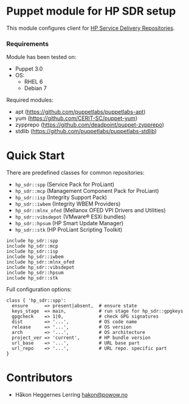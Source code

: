 # Puppet module for HP SDR setup

This module configures client for
[HP Service Delivery Repositories](http://downloads.linux.hp.com/SDR/index.html).

### Requirements

Module has been tested on:

* Puppet 3.0
* OS:
  * RHEL 6
  * Debian 7

Required modules:

* apt (https://github.com/puppetlabs/puppetlabs-apt)
* yum (https://github.com/CERIT-SC/puppet-yum)
* zypprepo (https://github.com/deadpoint/puppet-zypprepo)
* stdlib (https://github.com/puppetlabs/puppetlabs-stdlib)

# Quick Start

There are predefined classes for common repositories:

* `hp_sdr::spp` (Service Pack for ProLiant)
* `hp_sdr::mcp` (Management Component Pack for ProLiant)
* `hp_sdr::isp` (Integrity Support Pack)
* `hp_sdr::iwbem` (Integrity WBEM Providers)
* `hp_sdr::mlnx_ofed` (Mellanox OFED VPI Drivers and Utilities)
* `hp_sdr::vibsdepot` (VMware® ESXi bundles)
* `hp_sdr::hpsum` (HP Smart Update Manager)
* `hp_sdr::stk` (HP ProLiant Scripting Toolkit)

```puppet
include hp_sdr::spp
include hp_sdr::mcp
include hp_sdr::isp
include hp_sdr::iwbem
include hp_sdr::mlnx_ofed
include hp_sdr::vibsdepot
include hp_sdr::hpsum
include hp_sdr::stk
```

Full configuration options:

```puppet
class { 'hp_sdr::spp':
  ensure      => present|absent,  # ensure state
  keys_stage  => main,            # run stage for hp_sdr::gpgkeys
  gpgcheck    => 1|0,             # check GPG signatures
  dist        => '...',           # OS code name
  release     => '...',           # OS version
  arch        => '...',           # OS architecture
  project_ver => 'current',       # HP bundle version
  url_base    => '...',           # URL base part
  url_repo    => '...',           # URL repo. specific part
}
```

# Contributors

* Håkon Heggernes Lerring <hakon@powow.no>
